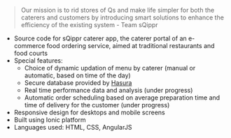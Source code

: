 > Our mission is to rid stores of Qs and make life simpler for both the caterers and customers by introducing smart solutions to enhance the efficiency of the existing system - Team sQippr
- Source code for sQippr caterer app, the caterer portal of an e-commerce food ordering service, aimed at traditional restaurants and food courts
- Special features:
  - Choice of dynamic updation of menu by caterer (manual or automatic, based on time of the day)
  - Secure database provided by [Hasura](https://hasura.io/)
  - Real time performance data and analysis (under progress)
  - Automatic order scheduling based on average preparation time and time of delivery for the customer (under progress)
- Responsive design for desktops and mobile screens
- Built using Ionic platform
- Languages used: HTML, CSS, AngularJS
